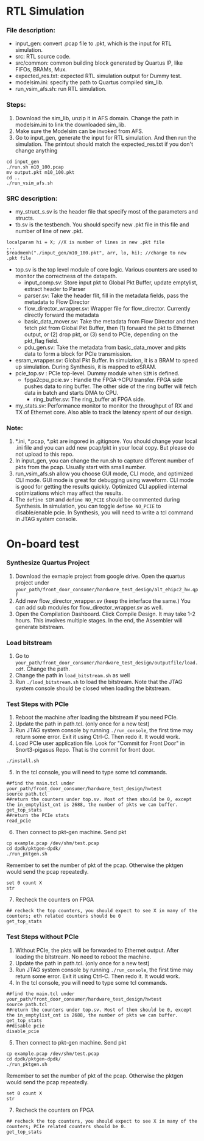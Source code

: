 # RTL Simulation

### File description:
- input_gen: convert .pcap file to .pkt, which is the input for RTL simulation.
- src: RTL source code.
- src/common: common building block generated by Quartus IP, like FIFOs, BRAMs, Mux.
- expected_res.txt: expected RTL simulation output for Dummy test.
- modelsim.ini: specify the path to Quartus compiled sim_lib. 
- run_vsim_afs.sh: run RTL simulation. 

### Steps:
1. Download the sim_lib, unzip it in AFS domain. Change the path in modelsim.ini to link the downloaded sim_lib. 
2. Make sure the Modelsim can be invoked from AFS. 
3. Go to input_gen, generate the input for RTL simulation. And then run the simulation. The printout should match the expected_res.txt if you don't change anything
```
cd input_gen
./run.sh m10_100.pcap
mv output.pkt m10_100.pkt
cd ..
./run_vsim_afs.sh
```
### SRC description:
- my_struct_s.sv is the header file that specify most of the parameters and structs. 
- tb.sv is the testbench. You should specify new .pkt file in this file and number of line of new .pkt.
```
localparam hi = X; //X is number of lines in new .pkt file
...
$readmemh("./input_gen/m10_100.pkt", arr, lo, hi); //change to new .pkt file
```
  - top.sv is the top level module of core logic. Various counters are used to monitor the correctness of the datapath.
    - input_comp.sv: Store input pkt to Global Pkt Buffer, update emptylist, extract header to Parser
    - parser.sv: Take the header flit, fill in the metadata fields, pass the metadata to Flow Director
    - flow_director_wrapper.sv: Wrapper file for flow_director. Currently directly forward the metadata
    - basic_data_mover.sv: Take the metadata from Flow Director and then fetch pkt from Global Pkt Buffer, then (1) forward the pkt to Ethernet output, or (2) drop pkt, or (3) send to PCIe, depending on the pkt_flag field.
    - pdu_gen.sv: Take the metadata from basic_data_mover and pkts data to form a block for PCIe transmission. 
  - esram_wrapper.sv: Global Pkt Buffer. In simulation, it is a BRAM to speed up simulation. During Synthesis, it is mapped to eSRAM.   
  - pcie_top.sv : PCIe top-level. Dummy module when `SIM` is defined. 
    - fpga2cpu_pcie.sv : Handle the FPGA->CPU transfer. FPGA side pushes data to ring buffer. The other side of the ring buffer will fetch data in batch and starts DMA to CPU.
      - ring_buffer.sv: The ring_buffer at FPGA side. 
  - my_stats.sv: Performance monitor to monitor the throughput of RX and TX of Ethernet core. Also able to track the latency spent of our design.  

### Note:
1. \*.ini, \*.pcap, \*.pkt are ingored in .gitignore. You should change your local .ini file and you can add new pcap/pkt in your local copy. But please do not upload to this repo.
2. In input_gen, you can change the run.sh to capture different number of pkts from the pcap. Usually start with small number.
3. run_vsim_afs.sh allow you choose GUI mode, CLI mode, and optimized CLI mode. GUI mode is great for debugging using waveform. CLI mode is good for getting the results quickly. Optimized CLI applied internal optimizations which may affect the results.
4. The `define SIM` and `define NO_PCIE` should be commented during Synthesis. In simulation, you can toggle `define NO_PCIE` to disable/enable pcie. In Synthesis, you will need to write a tcl command in JTAG system console.

# On-board test
### Synthesize Quartus Project
1. Download the exmaple project from google drive. Open the quartus project under `your_path/front_door_consumer/hardware_test_design/alt_ehipc2_hw.qpf`
2. Add new flow_director_wrapper.sv (keep the interface the same.) You can add sub modules for flow_director_wrapper.sv as well.
3. Open the Compilation Dashboard. Click Compile Design. It may take 1-2 hours. This involves multiple stages. In the end, the Assembler will generate bitstream. 

### Load bitstream
1. Go to `your_path/front_door_consumer/hardware_test_design/outputfile/load.cdf`. Change the path.
2. Change the path in `load_bitstream.sh` as well
3. Run `./load_bitstream.sh` to load the bitstream. Note that the JTAG system console should be closed when loading the bitstream. 

### Test Steps with PCIe
1. Reboot the machine after loading the bitstream if you need PCIe. 
2. Update the path in path.tcl. (only once for a new test)
3. Run JTAG system console by running `./run_console`, the first time may return some error. Exit it using Ctrl-C. Then redo it. It would work.
4. Load PCIe user application file. Look for "Commit for Front Door" in Snort3-pigasus Repo. That is the commit for front door. 
```
./install.sh
```
5. In the tcl console, you will need to type some tcl commands.
```
##find the main.tcl under your_path/front_door_consumer/hardware_test_design/hwtest
source path.tcl 
##return the counters under top.sv. Most of them should be 0, except the in_emptylist_cnt is 2688, the number of pkts we can buffer.
get_top_stats 
##return the PCIe stats
read_pcie
```
6. Then connect to pkt-gen machine. Send pkt
```
cp example.pcap /dev/shm/test.pcap
cd dpdk/pktgen-dpdk/
./run_pktgen.sh
```
Remember to set the number of pkt of the pcap. Otherwise the pktgen would send the pcap repeatedly.
```
set 0 count X
str
```
7. Recheck the counters on FPGA
```
## recheck the top counters, you should expect to see X in many of the counters; eth related counters should be 0
get_top_stats 
```

### Test Steps without PCIe
1. Without PCIe, the pkts will be forwarded to Ethernet output. After loading the bitstream. No need to reboot the machine.
2. Update the path in path.tcl. (only once for a new test)
3. Run JTAG system console by running `./run_console`, the first time may return some error. Exit it using Ctrl-C. Then redo it. It would work.
4. In the tcl console, you will need to type some tcl commands.
```
##find the main.tcl under your_path/front_door_consumer/hardware_test_design/hwtest
source path.tcl 
##return the counters under top.sv. Most of them should be 0, except the in_emptylist_cnt is 2688, the number of pkts we can buffer.
get_top_stats 
##disable pcie
disable_pcie
```
5. Then connect to pkt-gen machine. Send pkt
```
cp example.pcap /dev/shm/test.pcap
cd dpdk/pktgen-dpdk/
./run_pktgen.sh
```
Remember to set the number of pkt of the pcap. Otherwise the pktgen would send the pcap repeatedly. 
```
set 0 count X
str
```
7. Recheck the counters on FPGA
```
## recheck the top counters, you should expect to see X in many of the counters; PCIe related counters should be 0.
get_top_stats 
```

